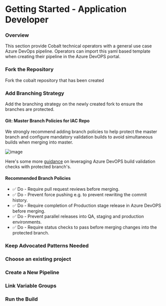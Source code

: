 # Getting Started - Application Developer

### Overview
This section provide Cobalt technical operators with a general use case Azure DevOps pipeline. Operators can import this yaml based template when creating their pipeline in the Azure DevOPS portal.

### Fork the Repository

Fork the cobalt repository that has been created


### Add Branching Strategy 

Add the branching strategy on the newly created fork to ensure the branches are protected. 

#### Git: Master Branch Policies for IAC Repo

We strongly recommend adding branch policies to help protect the master branch and configure mandatory validation builds to avoid simultaneous builds when merging into master.

![image](https://user-images.githubusercontent.com/7635865/60196805-97c36680-9803-11e9-9fd0-7bedc34fc9ad.png)

Here's some more [guidance](https://docs.microsoft.com/en-us/azure/devops/pipelines/repos/github?view=azure-devops&tabs=yaml#protecting-branches) on leveraging Azure DevOPS build validation checks with protected branch's.

#### Recommended Branch Policies

- ✅ Do - Require pull request reviews before merging.
- ✅ Do - Prevent force pushing e.g. to prevent rewriting the commit history.
- ✅ Do - Require completion of Production stage release in Azure DevOPS before merging.
- ✅ Do - Prevent parallel releases into QA, staging and production environments.
- ✅ Do - Require status checks to pass before merging changes into the protected branch.

### Keep Advocated Patterns Needed

### Choose an existing project 

### Create a New Pipeline 

### Link Variable Groups 

### Run the Build
